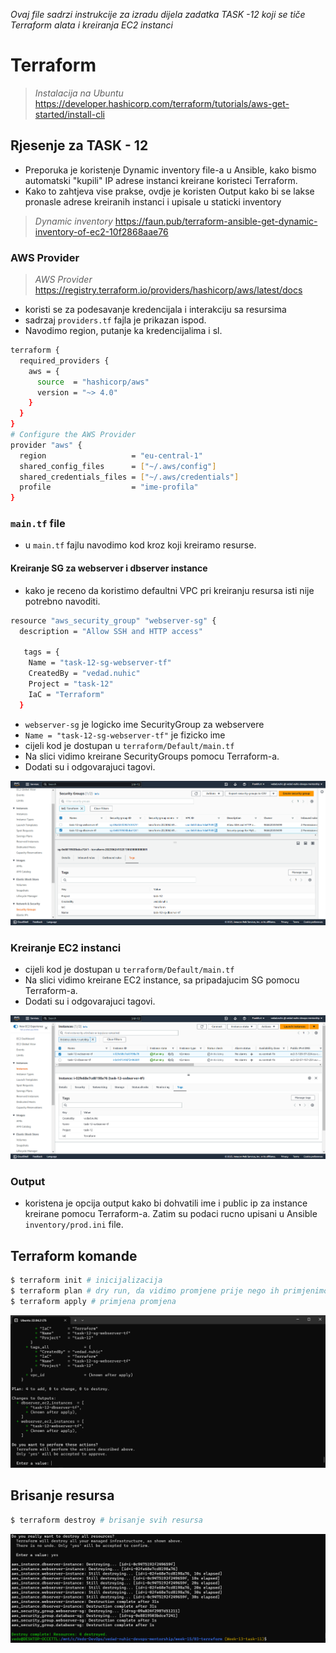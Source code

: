 *Ovaj file sadrzi instrukcije za izradu dijela zadatka TASK -12 koji se tiče Terraform alata i kreiranja EC2 instanci*

# Terraform

>*Instalacija na Ubuntu*
>https://developer.hashicorp.com/terraform/tutorials/aws-get-started/install-cli
## Rjesenje za TASK - 12

- Preporuka je koristenje Dynamic inventory file-a u Ansible, kako bismo automatski "kupili" IP adrese instanci kreirane koristeci Terraform.
- Kako to zahtjeva vise prakse, ovdje je koristen Output kako bi se lakse pronasle adrese kreiranih instanci i upisale u staticki inventory

>*Dynamic inventory*
>https://faun.pub/terraform-ansible-get-dynamic-inventory-of-ec2-10f2868aae76

### AWS Provider 
>*AWS Provider*
>https://registry.terraform.io/providers/hashicorp/aws/latest/docs
- koristi se za podesavanje kredencijala i interakciju sa resursima
- sadrzaj `providers.tf` fajla je prikazan ispod.
- Navodimo region, putanje ka kredencijalima i sl.
```bash
terraform {
  required_providers {
    aws = {
      source  = "hashicorp/aws"
      version = "~> 4.0"
    }
  }
}
# Configure the AWS Provider
provider "aws" {
  region                   = "eu-central-1"
  shared_config_files      = ["~/.aws/config"]
  shared_credentials_files = ["~/.aws/credentials"]
  profile                  = "ime-profila"
}
```

### `main.tf` file
- u `main.tf` fajlu navodimo kod kroz koji kreiramo resurse. 

#### Kreiranje SG za webserver i dbserver instance
- kako je receno da koristimo defaultni VPC pri kreiranju resursa isti nije potrebno navoditi.
```bash
resource "aws_security_group" "webserver-sg" {
  description = "Allow SSH and HTTP access"
  
   tags = {
    Name = "task-12-sg-webserver-tf"
    CreatedBy = "vedad.nuhic"
    Project = "task-12"
    IaC = "Terraform"
  }
```
- `webserver-sg` je logicko ime SecurityGroup za webservere
- `Name = "task-12-sg-webserver-tf"` je fizicko ime 
- cijeli kod je dostupan u `terraform/Default/main.tf`
- Na slici vidimo kreirane SecurityGroups pomocu Terraform-a.
- Dodati su i odgovarajuci tagovi.

![slika](../Screenshots/security-groups-createdby-terraform.png)


### Kreiranje EC2 instanci
- cijeli kod je dostupan u `terraform/Default/main.tf`
- Na slici vidimo kreirane EC2 instance, sa pripadajucim SG pomocu Terraform-a.
- Dodati su i odgovarajuci tagovi.

![slika](../Screenshots/ec2-instances%20created.png)

### Output 
- koristena je opcija output kako bi dohvatili ime i public ip za instance kreirane pomocu Terraform-a. Zatim su podaci rucno upisani u Ansible `inventory/prod.ini` file.


## Terraform komande
```bash
$ terraform init # inicijalizacija 
$ terraform plan # dry run, da vidimo promjene prije nego ih primjenimo
$ terraform apply # primjena promjena
```
![slika](../Screenshots/terraform-apply.png)

## Brisanje resursa
```bash
$ terraform destroy # brisanje svih resursa
```

![slika](../Screenshots/terraform-destroy.png)